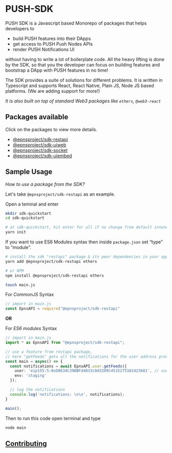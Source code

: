 # PUSH-SDK

PUSH SDK is a Javascript based Monorepo of packages that helps developers to 
- build PUSH features into their DApps
- get access to PUSH Push Nodes APIs
- render PUSH Notifications UI

without having to write a lot of boilerplate code. All the heavy lifting is done by the SDK, so that you the developer can focus on building features and bootstrap a DApp with PUSH features in no time!

The SDK provides a suite of solutions for different problems. It is written in Typescript and supports React, React Native, Plain JS, Node JS based platforms. (We are adding support for more!)

*It is also built on top of standard Web3 packages like `ethers`, `@web3-react`*


## Packages available

Click on the packages to view more details.

- [@epnsproject/sdk-restapi](./packages/restapi/README.md)
- [@epnsproject/sdk-uiweb](./packages/uiweb/README.md)
- [@epnsproject/sdk-socket](./packages/socket/README.md)
- [@epnsproject/sdk-uiembed](./packages/uiembed/README.md)


## Sample Usage
*How to use a package from the SDK?*

Let's take `@epnsproject/sdk-restapi` as an example.

Open a teminal and enter
```bash
mkdir sdk-quickstart
cd sdk-quickstart

# at sdk-quickstart, hit enter for all if no change from default intended
yarn init 
```

If you want to use ES6 Modules syntax then inside `package.json` set “type” to “module”.

```bash
# install the sdk "restapi" package & its peer dependencies in your app
yarn add @epnsproject/sdk-restapi ethers

# or NPM
npm install @epnsproject/sdk-restapi ethers
```

```bash
touch main.js
```

For *CommonJS* Syntax
```typescript
// import in main.js
const EpnsAPI = require("@epnsproject/sdk-restapi"
```

**OR**

For *ES6 modules* Syntax
```typescript
// import in main.js
import * as EpnsAPI from "@epnsproject/sdk-restapi";
```

```typescript
// use a feature from restapi package,
// here "getFeeds" gets all the notifications for the user address provided
const main = async() => {
  const notifications = await EpnsAPI.user.getFeeds({
    user: 'eip155:5:0xD8634C39BBFd4033c0d3289C4515275102423681', // user address in CAIP
    env: 'staging'
  });

  // log the notifications 
  console.log('notifications: \n\n', notifications);
}

main();
```

Then to run this code open terminal and type

```bash
node main
```

## [Contributing](./contributing.md)
